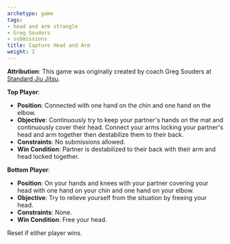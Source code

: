 ```yaml
---
archetype: game
tags:
- head and arm strangle
- Greg Souders
- submissions
title: Capture Head and Arm
weight: 2
---
```

**Attribution**: This game was originally created by coach Greg Souders at [Standard Jiu Jitsu](https://standardjiujitsu.com).

**Top Player**:
  * **Position**: Connected with one hand on the chin and one hand on the elbow.
  * **Objective**: Continuously try to keep your partner's hands on the mat and continuously cover their head. Connect your arms locking your partner's head and arm together then destabilize them to their back.
  * **Constraints**: No submissions allowed.
  * **Win Condition**: Partner is destabilized to their back with their arm and head locked together.

**Bottom Player**:
  * **Position**: On your hands and knees with your partner covering your head with one hand on your chin and one hand on your elbow.
  * **Objective**: Try to relieve yourself from the situation by freeing your head.
  * **Constraints**: None.
  * **Win Condition**: Free your head.

  Reset if either player wins.